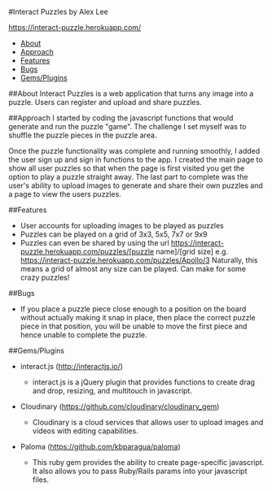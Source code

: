 #Interact Puzzles
by Alex Lee

https://interact-puzzle.herokuapp.com/

* [About](#about)
* [Approach](#approach)
* [Features](#features)
* [Bugs](#bugs)
* [Gems/Plugins](#GemsPlugins)


##<a name="about"></a>About
Interact Puzzles is a web application that turns any image into a puzzle. Users can register and upload and share puzzles.

##<a name="approach"></a>Approach
I started by coding the javascript functions that would generate and run the puzzle "game". The challenge I set myself was to shuffle the puzzle pieces in the puzzle area. 

Once the puzzle functionality was complete and running smoothly, I added the user sign up and sign in functions to the app. I created the main page to show all user puzzles so that when the page is first visited you get the option to play a puzzle straight away. The last part to complete was the user's ability to upload images to generate and share their own puzzles and a page to view the users puzzles.

##<a name="features"></a>Features
* User accounts for uploading images to be played as puzzles
* Puzzles can be played on a grid of 3x3, 5x5, 7x7 or 9x9
* Puzzles can even be shared by using the url https://interact-puzzle.herokuapp.com/puzzles/[puzzle name]/[grid size]
e.g. https://interact-puzzle.herokuapp.com/puzzles/Apollo/3
Naturally, this means a grid of almost any size can be played. Can make for some crazy puzzles!


##<a name="bugs"></a>Bugs
* If you place a puzzle piece close enough to a position on the board without actually making it snap in place, then place the correct puzzle piece in that position, you will be unable to move the first piece and hence unable to complete the puzzle.

##<a name="GemsPlugins"></a>Gems/Plugins
* interact.js   (http://interactjs.io/)
  - interact.js is a jQuery plugin that provides functions to create drag and drop, resizing, and multitouch in javascript.

* Cloudinary    (https://github.com/cloudinary/cloudinary_gem)
  - Cloudinary is a cloud services that allows user to upload images and videos with editing capabilities.

* Paloma    (https://github.com/kbparagua/paloma)
  - This ruby gem provides the ability to create page-specific javascript. It also allows you to pass Ruby/Rails params into your javascript files.